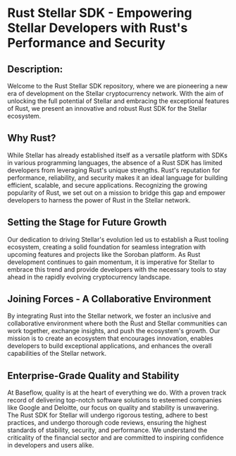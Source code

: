 # Rust Stellar SDK - Empowering Stellar Developers with Rust's Performance and Security

## Description:

Welcome to the Rust Stellar SDK repository, where we are pioneering a new era of development on the Stellar cryptocurrency network. With the aim of unlocking the full potential of Stellar and embracing the exceptional features of Rust, we present an innovative and robust Rust SDK for the Stellar ecosystem.

## Why Rust?

While Stellar has already established itself as a versatile platform with SDKs in various programming languages, the absence of a Rust SDK has limited developers from leveraging Rust's unique strengths. Rust's reputation for performance, reliability, and security makes it an ideal language for building efficient, scalable, and secure applications. Recognizing the growing popularity of Rust, we set out on a mission to bridge this gap and empower developers to harness the power of Rust in the Stellar network.

## Setting the Stage for Future Growth

Our dedication to driving Stellar's evolution led us to establish a Rust tooling ecosystem, creating a solid foundation for seamless integration with upcoming features and projects like the Soroban platform. As Rust development continues to gain momentum, it is imperative for Stellar to embrace this trend and provide developers with the necessary tools to stay ahead in the rapidly evolving cryptocurrency landscape.

## Joining Forces - A Collaborative Environment

By integrating Rust into the Stellar network, we foster an inclusive and collaborative environment where both the Rust and Stellar communities can work together, exchange insights, and push the ecosystem's growth. Our mission is to create an ecosystem that encourages innovation, enables developers to build exceptional applications, and enhances the overall capabilities of the Stellar network.

## Enterprise-Grade Quality and Stability

At Baseflow, quality is at the heart of everything we do. With a proven track record of delivering top-notch software solutions to esteemed companies like Google and Deloitte, our focus on quality and stability is unwavering. The Rust SDK for Stellar will undergo rigorous testing, adhere to best practices, and undergo thorough code reviews, ensuring the highest standards of stability, security, and performance. We understand the criticality of the financial sector and are committed to inspiring confidence in developers and users alike.
